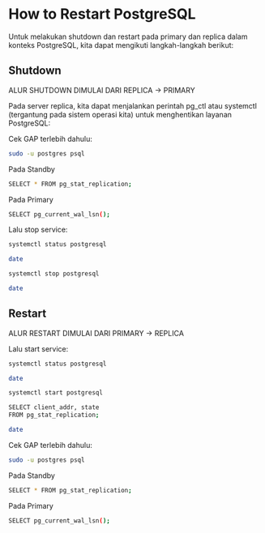# How to Restart PostgreSQL

Untuk melakukan shutdown dan restart pada primary dan replica dalam konteks PostgreSQL, kita dapat mengikuti langkah-langkah berikut:

## Shutdown

ALUR SHUTDOWN DIMULAI DARI REPLICA -> PRIMARY

Pada server replica, kita dapat menjalankan perintah pg_ctl atau systemctl (tergantung pada sistem operasi kita) untuk menghentikan layanan PostgreSQL:

Cek GAP terlebih dahulu:

```bash
sudo -u postgres psql
```

Pada Standby
```bash
SELECT * FROM pg_stat_replication;
```

Pada Primary
```bash
SELECT pg_current_wal_lsn();
```

Lalu stop service:

```bash
systemctl status postgresql
```

```bash
date
```

```bash
systemctl stop postgresql
```

```bash
date
```

## Restart

ALUR RESTART DIMULAI DARI PRIMARY -> REPLICA

Lalu start service:

```bash
systemctl status postgresql
```

```bash
date
```

```bash
systemctl start postgresql
```

```bash
SELECT client_addr, state
FROM pg_stat_replication;
```

```bash
date
```

Cek GAP terlebih dahulu:

```bash
sudo -u postgres psql
```

Pada Standby
```bash
SELECT * FROM pg_stat_replication;
```

Pada Primary
```bash
SELECT pg_current_wal_lsn();
```
